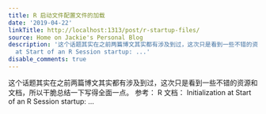 ```yaml
---
title: R 启动文件配置文件的加载
date: '2019-04-22'
linkTitle: http://localhost:1313/post/r-startup-files/
source: Home on Jackie's Personal Blog
description: '这个话题其实在之前两篇博文其实都有涉及到过，这次只是看到一些不错的资源和文档，所以干脆总结一下写得全面一点。 参考： R 文档： Initialization
  at Start of an R Session startup: ...'
disable_comments: true
---
```

这个话题其实在之前两篇博文其实都有涉及到过，这次只是看到一些不错的资源和文档，所以干脆总结一下写得全面一点。 参考： R 文档： Initialization at Start of an R Session startup: ...